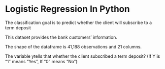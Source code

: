 
# Logistic Regression In Python

The classification goal is to predict whether the client will subscribe to a term deposit

This dataset provides the bank customers’ information.

The shape of the dataframe is 41,188 observations and 21 columns.

The variable ytells that whether the client subscribed a term deposit? (If Y is “1” means “Yes”, If “0” means “No”)
